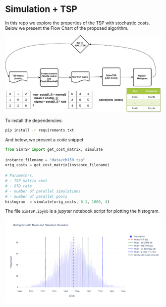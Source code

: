 # Simulation + TSP

In this repo we explore the properties of the TSP with stochastic costs. Below we present the Flow Chart of the proposed algorithm.

![Flow Chart](docs/FlowChart.jpg "Flow Chart")

To install the dependencies:

```sh
pip install -r requirements.txt
```

And below, we present a code snippet.

```py
from SimTSP import get_cost_matrix, simulate

instance_filename = "data/ch150.tsp"
orig_costs = get_cost_matrix(instance_filename)

# Parameters:
# - TSP matrix cost
# - STD rate
# - number of parallel simulations
# - number of parallel pools
histogram  = simulate(orig_costs, 0.1, 1000, 4) 
```

The file `SimTSP.ipynb` is a jupyter notebook script for plotting the histogram.

![Histogram](docs/berlin52.png "Histogram")
